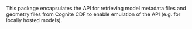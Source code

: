 This package encapsulates the API for retrieving model metadata files and geometry files from Cognite CDF to enable emulation of the API (e.g. for locally hosted models).

